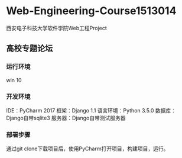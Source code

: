 # Web-Engineering-Course1513014
西安电子科技大学软件学院Web工程Project

## 高校专题论坛
### 运行环境
win 10
### 开发环境
 IDE：PyCharm 2017
 框架：Django 1.1
 语言环境：Python 3.5.0
 数据库：Django自带sqlite3
 服务器：Django自带测试服务器
### 部署步骤
通过git clone下载项目后，使用PyCharm打开项目，构建项目，运行。
